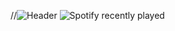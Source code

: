 //![Header]("Banner.png")
![Spotify recently played](https://spotify-recently-played-readme.vercel.app/api?user=31n75zap74pmloq7pdfhnkqizocm&width=400)
